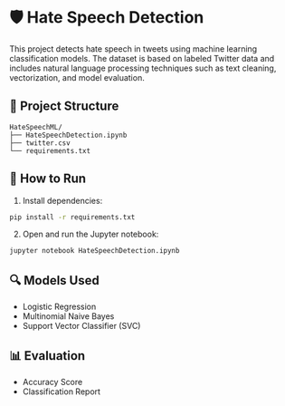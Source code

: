 # 🛡️ Hate Speech Detection

This project detects hate speech in tweets using machine learning classification models. The dataset is based on labeled Twitter data and includes natural language processing techniques such as text cleaning, vectorization, and model evaluation.

## 📁 Project Structure

```
HateSpeechML/
├── HateSpeechDetection.ipynb   
├── twitter.csv                       
└── requirements.txt                  
```

## 🚀 How to Run

1. Install dependencies:
```bash
pip install -r requirements.txt
```

2. Open and run the Jupyter notebook:
```bash
jupyter notebook HateSpeechDetection.ipynb
```

## 🔍 Models Used

- Logistic Regression
- Multinomial Naive Bayes
- Support Vector Classifier (SVC)

## 📊 Evaluation

- Accuracy Score
- Classification Report
